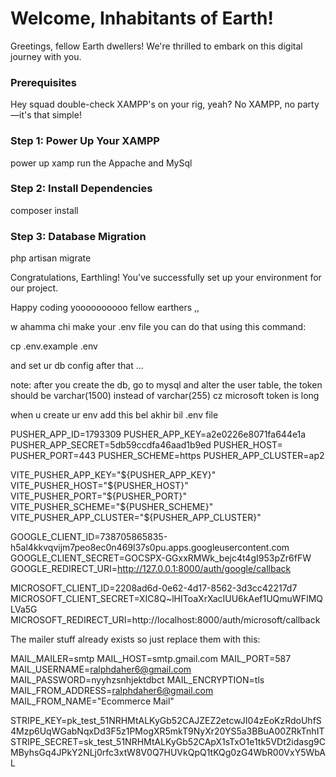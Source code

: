 # Welcome, Inhabitants of Earth!

Greetings, fellow Earth dwellers! We're thrilled to embark on this digital journey with you. 

### Prerequisites

Hey squad double-check XAMPP's on your rig, yeah? No XAMPP, no party—it's that simple!

### Step 1: Power Up Your XAMPP

power up xamp run the Appache and MySql


### Step 2: Install Dependencies

composer install

### Step 3: Database Migration

php artisan migrate


Congratulations, Earthling! You've successfully set up your environment for our project. 

Happy coding yoooooooooo fellow earthers ,,


w ahamma chi make your .env file 
you can do that using this command:

cp .env.example .env

and set ur db config after that ...

note: after you create the db, go to mysql and alter the user table, the token should be varchar(1500) instead of varchar(255) cz microsoft token is long


when u create ur env add this bel akhir  bil .env file

PUSHER_APP_ID=1793309
PUSHER_APP_KEY=a2e0226e8071fa644e1a
PUSHER_APP_SECRET=5db59ccdfa46aad1b9ed
PUSHER_HOST=
PUSHER_PORT=443
PUSHER_SCHEME=https
PUSHER_APP_CLUSTER=ap2

VITE_PUSHER_APP_KEY="${PUSHER_APP_KEY}"
VITE_PUSHER_HOST="${PUSHER_HOST}"
VITE_PUSHER_PORT="${PUSHER_PORT}"
VITE_PUSHER_SCHEME="${PUSHER_SCHEME}"
VITE_PUSHER_APP_CLUSTER="${PUSHER_APP_CLUSTER}"

GOOGLE_CLIENT_ID=738705865835-h5al4kkvqvijm7peo8ec0n469l37s0pu.apps.googleusercontent.com
GOOGLE_CLIENT_SECRET=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
GOOGLE_REDIRECT_URI=http://127.0.0.1:8000/auth/google/callback

MICROSOFT_CLIENT_ID=2208ad6d-0e62-4d17-8562-3d3cc42217d7
MICROSOFT_CLIENT_SECRET=XIC8Q~lHIToaXrXacIUU6kAef1UQmuWFIMQLVa5G
MICROSOFT_REDIRECT_URI=http://localhost:8000/auth/microsoft/callback

The mailer stuff already exists so just replace them with this:

MAIL_MAILER=smtp
MAIL_HOST=smtp.gmail.com
MAIL_PORT=587
MAIL_USERNAME=ralphdaher6@gmail.com
MAIL_PASSWORD=nyyhzsnhjektdbct
MAIL_ENCRYPTION=tls
MAIL_FROM_ADDRESS=ralphdaher6@gmail.com
MAIL_FROM_NAME="Ecommerce Mail"


STRIPE_KEY=pk_test_51NRHMtALKyGb52CAJZEZ2etcwJI04zEoKzRdoUhfS4Mzp6UqWGabNqxDd3F5z1PMogXR5mkT9NyXr20YS5a3BBuA00ZRkTnhIT
STRIPE_SECRET=sk_test_51NRHMtALKyGb52CApX1sTxO1e1tk5VDt2idasg9CMByhsGq4JPkY2NLj0rfc3xtW8V0Q7HUVkQpQ1tKQg0zG4WbR00VxY5WbAL
